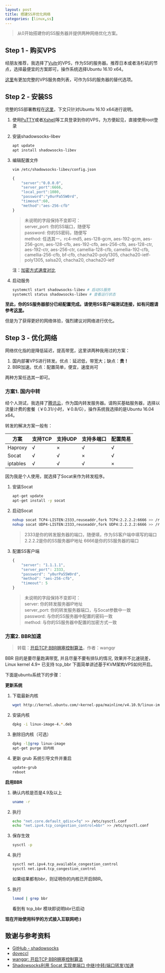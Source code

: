 ```yaml
---
layout: post
title: 搭建SS并优化网络
categories: [linux,ss]
---
```


> 从0开始搭建你的SS服务器并提供两种网络优化方案。

## Step 1 - 购买VPS

经朋友推荐，我选择了[Vultr](https://www.vultr.com/)的VPS，作为SS的服务器。推荐日本或者洛杉矶的节点，选择最便宜的方案即可，操作系统选择Ubuntu 16.10 x64。

[这里](https://doub.io/vps-tj/)有更加完整的VPS服务商列表，可作为SS的服务器的替代选项。

## Step 2 - 安装SS

完整的SS部署教程在[这里](https://github.com/shadowsocks/shadowsocks-libev)，下文只针对Ubuntu 16.10 x64进行说明。

1. 使用[PuTTY](http://www.putty.org/)或者[Xshell](https://www.netsarang.com/products/xsh_overview.html)等工具登录到你的VPS，为方便起见，直接使用root登录
2. 安装shadowsocks-libev

    ```bash
    apt update 
    apt install shadowsocks-libev
    ```

3. 编辑配置文件

    ```bash
    vim /etc/shadowsocks-libev/config.json
    ```

    ```javascript
    {
        "server":"0.0.0.0",
        "server_port":6666,
        "local_port":1080,
        "password":"y0urPa55W0rd",
        "timeout":60,
        "method":"aes-256-cfb"
    }
    ```

    > 未说明的字段保持不变即可：  
    > server_port: 你的SS端口，随便写  
    > password: 你的SS密码，随便写  
    > method: 任选其一，rc4-md5, aes-128-gcm, aes-192-gcm, aes-256-gcm, aes-128-cfb, aes-192-cfb, aes-256-cfb, aes-128-ctr, aes-192-ctr, aes-256-ctr, camellia-128-cfb, camellia-192-cfb, camellia-256-cfb, bf-cfb, chacha20-poly1305, chacha20-ietf-poly1305, salsa20, chacha20, chacha20-ietf

    注：[加密方式速度对比](https://github.com/shadowsocks/libQtShadowsocks/wiki/Comparison-of-Encryption-Methods'-Speed)

4. 启动服务

    ```bash
    systemctl start shadowsocks-libev # 启动SS服务
    systemctl status shadowsocks-libev # 查看运行状态
    ```

**至此，你的SS服务器部分已经配置完成。请使用SS客户端测试连接，如有问题请参考[这里](https://github.com/shadowsocks/shadowsocks-libev)。**

但是为了获得更好的网络体验，强烈建议对网络进行优化。

## Step 3 - 优化网络

网络优化指的是降低延迟，提高带宽，这里讲两种我用过的方案：

1. 国内部署VPS进行转发。优点：延迟低，带宽大；缺点：**贵！**
2. BBR加速。优点：配置简单，便宜，速度尚可

两种方案任选其一即可。

### 方案1. 国内中转

经个人测试，我选择了[腾讯云](https://www.qcloud.com/)，作为国内转发服务器。请购买基础服务器，选择以流量计费的套餐（￥0.31/小时，￥0.8/G），操作系统我选择的是Ubuntu 16.04 x64。

转发的解决方案一般有：

方案 | 支持TCP | 支持UDP | 支持多端口 | 配置简易
---|---|---|---|---
Haproxy | √ | × | √ | √
Socat | √ | √ | × | √
iptables | √ | √ | √ | ×

因为我是个人使用，就选择了Socat来作为转发程序。

1. 安装Socat

    ```bash
    apt-get update
    apt-get install -y socat
    ```

2. 启动Socat

    ```bash
    nohup socat TCP4-LISTEN:2333,reuseaddr,fork TCP4:2.2.2.2:6666 >> /root/socat.log 2>&1 &
    nohup socat UDP4-LISTEN:2333,reuseaddr,fork UDP4:2.2.2.2:6666 >> /root/socat.log 2>&1 &
    ```

    > 2333是你的转发服务器的端口，随便填，作为SS客户端中填写的端口
    > 2.2.2.2是你的SS服务器IP地址
    > 6666是你的SS服务器的端口

3. 配置SS客户端

    ```javascript
    {
        "server": "1.1.1.1",
        "server_port": 2333,
        "password": "y0urPa55W0rd",
        "method": "aes-256-cfb",
        "timeout": 5
    }
    ```

    > 未说明的字段保持不变即可：  
    > server: 你的转发服务器IP地址  
    > server_port: 你的转发服务器端口，与Socat参数中一致  
    > password: 与你的SS服务器中配置的密码一致  
    > method: 与你的SS服务器中配置的加密方式一致

### 方案2. BBR加速

> 转载：[开启TCP BBR拥塞控制算法](https://github.com/iMeiji/shadowsocks_install/wiki/%E5%BC%80%E5%90%AFTCP-BBR%E6%8B%A5%E5%A1%9E%E6%8E%A7%E5%88%B6%E7%AE%97%E6%B3%95)，作者：wangqr

BBR 目的是要尽量跑满带宽, 并且尽量不要有排队的情况, 效果并不比速锐差，Linux kernel 4.9+ 已支持 tcp_bbr 下面简单讲述基于KVM架构VPS如何开启。

下面是ubuntu系统下的步骤：

**更新系统**

1. 下载最新内核

    ```bash
    wget http://kernel.ubuntu.com/~kernel-ppa/mainline/v4.10.9/linux-image-4.10.9-041009-generic_4.10.9-041009.201704080516_amd64.deb
    ```

2. 安装内核

    ```bash
    dpkg -i linux-image-4.*.deb
    ```

3. 删除旧内核（可选）

    ```bash
    dpkg -l|grep linux-image 
    apt-get purge 旧内核
    ```

4. 更新 grub 系统引导文件并重启

    ```bash
    update-grub
    reboot
    ```

**启用BBR**

1. 确认内核是否是4.9及以上

    ```bash
    uname -r
    ```

2. 执行

    ```bash
    echo "net.core.default_qdisc=fq" >> /etc/sysctl.conf
    echo "net.ipv4.tcp_congestion_control=bbr" >> /etc/sysctl.conf
    ```

3. 保存生效

    ```bash
    sysctl -p
    ```

4. 执行

    ```bash
    sysctl net.ipv4.tcp_available_congestion_control
    sysctl net.ipv4.tcp_congestion_control
    ```

    如果结果都有bbr，则证明你的内核已开启BBR。

5. 执行

    ```bash
    lsmod | grep bbr
    ```

    看到有 tcp_bbr 模块即说明bbr已启动

**现在开始使用科学的方式接入互联网吧:)**

## 致谢与参考资料

* [GitHub - shadowsocks](https://github.com/shadowsocks/shadowsocks-libev)
* [doveccl](https://ecl.me/)
* [wangqr: 开启TCP BBR拥塞控制算法](https://github.com/iMeiji/shadowsocks_install/wiki/%E5%BC%80%E5%90%AFTCP-BBR%E6%8B%A5%E5%A1%9E%E6%8E%A7%E5%88%B6%E7%AE%97%E6%B3%95)
* [Shadowsocks利用 Socat 实现单端口 中继(中转/端口转发)加速](https://doub.io/ss-jc40/)